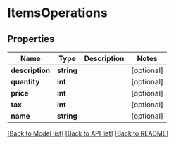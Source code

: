 # ItemsOperations

## Properties
Name | Type | Description | Notes
------------ | ------------- | ------------- | -------------
**description** | **string** |  | [optional] 
**quantity** | **int** |  | [optional] 
**price** | **int** |  | [optional] 
**tax** | **int** |  | [optional] 
**name** | **string** |  | [optional] 

[[Back to Model list]](../README.md#documentation-for-models) [[Back to API list]](../README.md#documentation-for-api-endpoints) [[Back to README]](../README.md)


